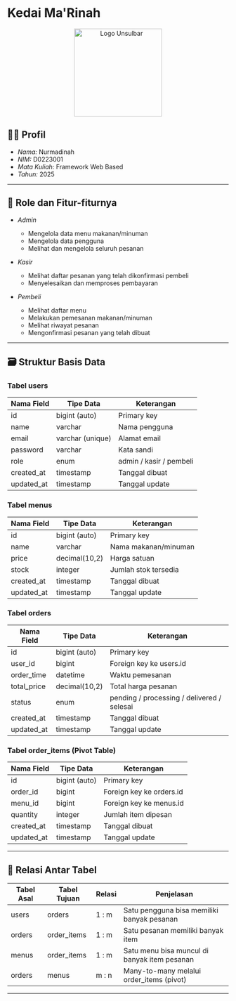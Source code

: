 # Kedai Ma'Rinah

<div align="center">
  <img src="unsulbar.jpeg" alt="Logo Unsulbar" width="200"/>
</div>

## 👩‍🎓 Profil

- *Nama:* Nurmadinah  
- *NIM:* D0223001  
- *Mata Kuliah:* Framework Web Based  
- *Tahun:* 2025

---

## 🎯 Role dan Fitur-fiturnya

- *Admin*
  - Mengelola data menu makanan/minuman
  - Mengelola data pengguna
  - Melihat dan mengelola seluruh pesanan

- *Kasir*
  - Melihat daftar pesanan yang telah dikonfirmasi pembeli
  - Menyelesaikan dan memproses pembayaran

- *Pembeli*
  - Melihat daftar menu
  - Melakukan pemesanan makanan/minuman
  - Melihat riwayat pesanan
  - Mengonfirmasi pesanan yang telah dibuat

---

## 🗃 Struktur Basis Data

### Tabel users

| Nama Field | Tipe Data        | Keterangan                    |
|------------|------------------|-------------------------------|
| id         | bigint (auto)    | Primary key                   |
| name       | varchar          | Nama pengguna                 |
| email      | varchar (unique) | Alamat email                  |
| password   | varchar          | Kata sandi                    |
| role       | enum             | admin / kasir / pembeli       |
| created_at | timestamp        | Tanggal dibuat                |
| updated_at | timestamp        | Tanggal update                |

### Tabel menus

| Nama Field | Tipe Data     | Keterangan              |
|------------|---------------|--------------------------|
| id         | bigint (auto) | Primary key             |
| name       | varchar       | Nama makanan/minuman    |
| price      | decimal(10,2) | Harga satuan            |
| stock      | integer       | Jumlah stok tersedia    |
| created_at | timestamp     | Tanggal dibuat          |
| updated_at | timestamp     | Tanggal update          |

### Tabel orders

| Nama Field   | Tipe Data     | Keterangan                             |
|--------------|---------------|-----------------------------------------|
| id           | bigint (auto) | Primary key                            |
| user_id      | bigint        | Foreign key ke users.id              |
| order_time   | datetime      | Waktu pemesanan                        |
| total_price  | decimal(10,2) | Total harga pesanan                    |
| status       | enum          | pending / processing / delivered / selesai |
| created_at   | timestamp     | Tanggal dibuat                         |
| updated_at   | timestamp     | Tanggal update                         |

### Tabel order_items (Pivot Table)

| Nama Field | Tipe Data     | Keterangan                         |
|------------|---------------|-------------------------------------|
| id         | bigint (auto) | Primary key                        |
| order_id   | bigint        | Foreign key ke orders.id         |
| menu_id    | bigint        | Foreign key ke menus.id          |
| quantity   | integer       | Jumlah item dipesan                |
| created_at | timestamp     | Tanggal dibuat                     |
| updated_at | timestamp     | Tanggal update                     |

---

## 🔗 Relasi Antar Tabel

| Tabel Asal | Tabel Tujuan | Relasi     | Penjelasan                                     |
|------------|---------------|------------|------------------------------------------------|
| users      | orders        | 1 : m      | Satu pengguna bisa memiliki banyak pesanan     |
| orders     | order_items   | 1 : m      | Satu pesanan memiliki banyak item              |
| menus      | order_items   | 1 : m      | Satu menu bisa muncul di banyak item pesanan   |
| orders     | menus         | m : n      | Many-to-many melalui order_items (pivot)     |

---
